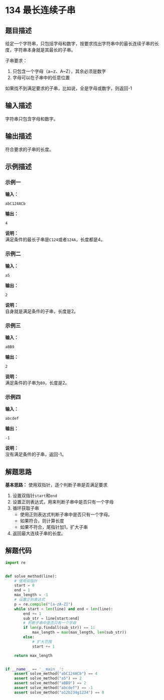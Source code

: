 # 134 最长连续子串

## 题目描述

给定一个字符串，只包括字母和数字，按要求找出字符串中的最长连续子串的长度，字符串本身就是其最长的子串。

子串要求：
1. 只包含一个字母（a\~z、A\~Z），其余必须是数字
2. 字母可以在子串中的任意位置

如果找不到满足要求的子串，比如说，全是字母或数字，则返回-1

## 输入描述

字符串只包含字母和数字。

## 输出描述

符合要求的子串的长度。

## 示例描述

### 示例一

**输入：**
```text
abC124ACb
```

**输出：**
```text
4
```

**说明：**  
满足条件的最长子串是`C124`或者`124A`，长度都是4。

### 示例二

**输入：**
```text
a5
```

**输出：**
```text
2
```

**说明：**  
自身就是满足条件的子串，长度是2。

### 示例三

**输入：**
```text
aBB9
```

**输出：**
```text
2
```

**说明：**  
满足条件的子串为`B9`，长度是2。

### 示例四

**输入：**
```text
abcdef
```

**输出：**
```text
-1
```

**说明：**  
没有满足条件的子串，返回-1。

## 解题思路

**基本思路：** 使用双指针，逐个判断子串是否满足要求
1. 设置双指针`start`和`end`
2. 设置正则表达式，用来判断子串中是否只有一个字母
3. 循环获取子串
    - 使用正则表达式判断子串中是否只有一个字母。
    - 如果符合，则计算长度
    - 如果不符合，尾指针加1，扩大子串
4. 返回最大连续子串的长度。

## 解题代码

```python
import re


def solve_method(line):
    # 使用双指针
    start = 0
    end = 1
    max_length = -1
    # 设置正则表达式
    p = re.compile("[a-zA-Z]")
    while start < len(line) and end < len(line):
        end += 1
        sub_str = line[start:end]
        # 判断子串中是否只有一个字母
        if len(p.findall(sub_str)) == 1:
            max_length = max(max_length, len(sub_str))
        else:
            # 扩大范围
            start += 1

    return max_length


if __name__ == '__main__':
    assert solve_method("abC124ACb") == 4
    assert solve_method("a5") == 2
    assert solve_method("aBB9") == 2
    assert solve_method("abcdef") == -1
    assert solve_method("a12b234g1234") == 8
```
